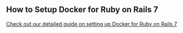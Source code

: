 ## How to Setup Docker for Ruby on Rails 7

[Check out our detailed guide on setting up Docker for Ruby on Rails 7](https://dev.to/jetthoughts_61/setting-up-docker-for-ruby-on-rails-7-50cd)
